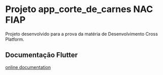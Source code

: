 # Projeto app_corte_de_carnes NAC FIAP

Projeto desenvolvido para a prova da matéria de Desenvolvimento Cross Platform.

## Documentação Flutter
[online documentation](https://flutter.dev/docs)
